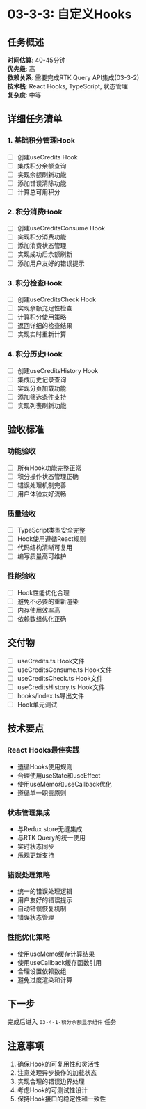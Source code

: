 # 03-3-3: 自定义Hooks

## 任务概述
**时间估算**: 40-45分钟  
**优先级**: 高  
**依赖关系**: 需要完成RTK Query API集成(03-3-2)  
**技术栈**: React Hooks, TypeScript, 状态管理  
**复杂度**: 中等

## 详细任务清单

### 1. 基础积分管理Hook
- [ ] 创建useCredits Hook
- [ ] 集成积分余额查询
- [ ] 实现余额刷新功能
- [ ] 添加错误清除功能
- [ ] 计算总可用积分

### 2. 积分消费Hook
- [ ] 创建useCreditsConsume Hook
- [ ] 实现积分消费功能
- [ ] 添加消费状态管理
- [ ] 实现成功后余额刷新
- [ ] 添加用户友好的错误提示

### 3. 积分检查Hook
- [ ] 创建useCreditsCheck Hook
- [ ] 实现余额充足性检查
- [ ] 计算积分使用策略
- [ ] 返回详细的检查结果
- [ ] 实现实时重新计算

### 4. 积分历史Hook
- [ ] 创建useCreditsHistory Hook
- [ ] 集成历史记录查询
- [ ] 实现分页加载功能
- [ ] 添加筛选条件支持
- [ ] 实现列表刷新功能

## 验收标准

### 功能验收
- [ ] 所有Hook功能完整正常
- [ ] 积分操作状态管理正确
- [ ] 错误处理机制完善
- [ ] 用户体验友好流畅

### 质量验收
- [ ] TypeScript类型安全完整
- [ ] Hook使用遵循React规则
- [ ] 代码结构清晰可复用
- [ ] 编写质量高可维护

### 性能验收
- [ ] Hook性能优化合理
- [ ] 避免不必要的重新渲染
- [ ] 内存使用效率高
- [ ] 依赖数组优化正确

## 交付物
- [ ] useCredits.ts Hook文件
- [ ] useCreditsConsume.ts Hook文件
- [ ] useCreditsCheck.ts Hook文件
- [ ] useCreditsHistory.ts Hook文件
- [ ] hooks/index.ts导出文件
- [ ] Hook单元测试

## 技术要点

### React Hooks最佳实践
- 遵循Hooks使用规则
- 合理使用useState和useEffect
- 使用useMemo和useCallback优化
- 遵循单一职责原则

### 状态管理集成
- 与Redux store无缝集成
- 与RTK Query的统一使用
- 实时状态同步
- 乐观更新支持

### 错误处理策略
- 统一的错误处理逻辑
- 用户友好的错误提示
- 自动错误恢复机制
- 错误状态管理

### 性能优化策略
- 使用useMemo缓存计算结果
- 使用useCallback缓存函数引用
- 合理设置依赖数组
- 避免过度渲染和计算

## 下一步
完成后进入 `03-4-1-积分余额显示组件` 任务

## 注意事项
1. 确保Hook的可复用性和灵活性
2. 注意处理异步操作的加载状态
3. 实现合理的错误边界处理
4. 考虑Hook的可测试性设计
5. 保持Hook接口的稳定性和一致性